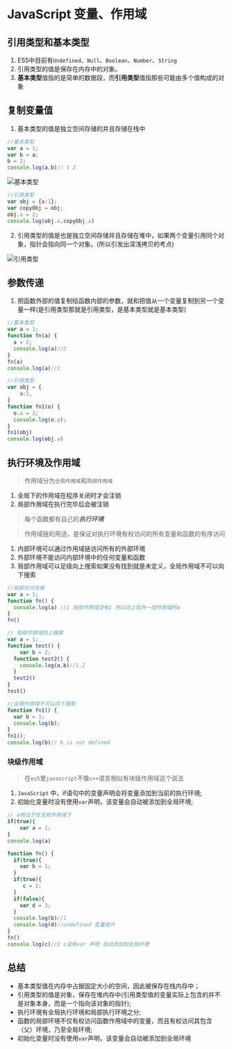 # JavaScript 变量、作用域

## 引用类型和基本类型

1. ES5中目前有`Undefined`、`Null`、`Boolean`、`Number`、`String`
2. 引用类型的值是保存在内存中的对象。
3. **基本类型**值指的是简单的数据段，而**引用类型**值指那些可能由多个值构成的对象

## 复制变量值

1. 基本类型的值是独立空间存储的并且存储在栈中
```js
//基本类型
var a = 1;
var b = a;
b = 2;
console.log(a,b)// 1 2
```

![基本类型](http://img.freddyhx.xyz/blog/scope/1.png '基本类型')

```js
//引用类型
var obj = {a:1};
var copyObj = obj;
obj.a = 2;
console.log(obj.a,copyObj.a)
```

2. 引用类型的值是也是独立空间存储并且存储在堆中，如果两个变量引用同个对象，指针会指向同一个对象。(所以引发出深浅拷贝的考点)

![引用类型](http://img.freddyhx.xyz/blog/scope/2.png '引用类型')

## 参数传递
1. 把函数外部的值复制给函数内部的参数，就和把值从一个变量复制到另一个变量一样(是引用类型那就是引用类型，是基本类型就是基本类型)

```js
//基本类型
var a = 1;
function fn(a) {
  a = 2;
  console.log(a)//2
}
fn(a)
console.log(a)//1

//引用类型
var obj = {
	a:1,
}
function fn1(o) {
  o.a = 2;
  console.log(o.a);
}
fn1(obj)
console.log(obj.a)
```

## 执行环境及作用域

> 作用域分为`全局作用域`和`局部作用域`

1. 全局下的作用域在程序关闭时才会注销
2. 局部作用域在执行完毕后会被注销

> 每个函数都有自己的***执行环境***

> 作用域链的用途，是保证对执行环境有权访问的所有变量和函数的有序访问 

1. 内部环境可以通过作用域链访问所有的外部环境
2. 外部环境不能访问内部环境中的任何变量和函数
3. 局部作用域可以足级向上搜索如果没有找到就是未定义，全局作用域不可以向下搜索

```js
//局部访问全局
var a = 1;
function fn() {
  console.log(a) //1 局部作用域没有1 所以向上找外一层作用域的a
}
fn()

// 局部作用域向上搜索
var a = 1;
function test() {
	var b = 2;
  function test2() {
    console.log(a,b)//1,2
  }
  test2()
}
test()

//全局作用域不可以向下搜索
function fn1() {
  var b = 1;
  console.log(b);
}
fn1();
console.log(b)// b is not defined
```

### 块级作用域
> 在`es5`里`javascript`不像`c++`语言相似有块级作用域这个说法

1. `JavaScript` 中，if语句中的变量声明会将变量添加到当前的执行环境;
2. 初始化变量时没有使用`var`声明，该变量会自动被添加到全局环境;

```js
// a相当于在全局作用域下
if(true){
	var a = 1;
}
console.log(a)

function fn() {
  if(true){
  	var b = 1;
  }
  if(true){
  	 c = 2;
  }
  if(false){
  	var d = 3;
  }
  console.log(b)//1
  console.log(d)//undefined 变量提升
}
fn()
console.log(c)//2 c没有var 声明 自动添加到全局环境
```

## 总结

- 基本类型值在内存中占据固定大小的空间，因此被保存在栈内存中；
- 引用类型的值是对象，保存在堆内存中(引用类型值的变量实际上包含的并不是对象本身，而是一个指向该对象的指针);
- 执行环境有全局执行环境和局部执行环境之分;
- 函数的局部环境不仅有权访问函数作用域中的变量，而且有权访问其包含（父）环境，乃至全局环境;
- 初始化变量时没有使用`var`声明，该变量会自动被添加到全局环境